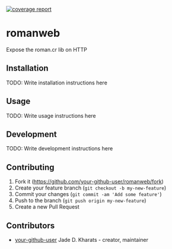[![coverage report](https://gitlab.com/JadeKharats/romanweb.cr/badges/develop/coverage.svg)](https://gitlab.com/JadeKharats/romanweb.cr/commits/develop)

# romanweb

Expose the roman.cr lib on HTTP

## Installation

TODO: Write installation instructions here

## Usage

TODO: Write usage instructions here

## Development

TODO: Write development instructions here

## Contributing

1. Fork it (<https://github.com/your-github-user/romanweb/fork>)
2. Create your feature branch (`git checkout -b my-new-feature`)
3. Commit your changes (`git commit -am 'Add some feature'`)
4. Push to the branch (`git push origin my-new-feature`)
5. Create a new Pull Request

## Contributors

- [your-github-user](https://github.com/your-github-user) Jade D. Kharats - creator, maintainer
